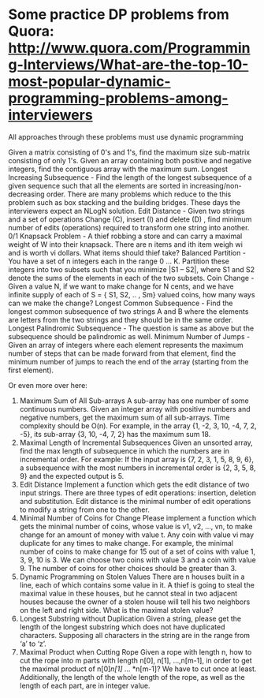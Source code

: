 Some practice DP problems from Quora: http://www.quora.com/Programming-Interviews/What-are-the-top-10-most-popular-dynamic-programming-problems-among-interviewers
===================
All approaches through these problems must use dynamic programming

Given a matrix consisting of 0's and 1's, find the maximum size sub-matrix consisting of only 1's.
Given an array containing both positive and negative integers, find the contiguous array with the maximum sum.
Longest Increasing Subsequence - Find the length of the longest subsequence of a given sequence such that all the elements are sorted in increasing/non-decreasing order.
There are many problems which reduce to the this problem such as box stacking and the building bridges. These days the interviewers expect an NLogN solution.
Edit Distance - Given two strings and a set of operations Change (C), insert (I) and delete (D) , find minimum number of edits (operations) required to transform one string into another.
0/1 Knapsack Problem - A thief robbing a store and can carry a maximal weight of W into their knapsack. There are n items and ith item weigh wi and is worth vi dollars. What items should thief take?
Balanced Partition - You have a set of n integers each in the range 0 … K. Partition these integers into two subsets such that you minimize |S1 – S2|, where S1 and S2 denote the sums of the elements in each of the two subsets.
Coin Change - Given a value N, if we want to make change for N cents, and we have infinite supply of each of S = { S1, S2, .. , Sm} valued coins, how many ways can we make the change?
Longest Common Subsequence - Find the longest common subsequence of two strings A and B where the elements are letters from the two strings and they should be in the same order.
Longest Palindromic Subsequence - The question is same as above but the subsequence should be palindromic as well.
Minimum Number of Jumps - Given an array of integers where each element represents the maximum number of steps that can be made forward from that element, find the minimum number of jumps to reach the end of the array (starting from the first element).

Or even more over here:
1. Maximum Sum of All Sub-arrays 
 A sub-array has one number of some continuous numbers. Given an integer array  with positive numbers and negative numbers, get the maximum sum of all  sub-arrays. Time complexity should be O(n). 
For example, in the array {1, -2, 3, 10, -4, 7, 2,  -5}, its sub-array {3, 10, -4, 7, 2} has the  maximum sum 18.
2. Maximal Length of Incremental Subsequences 
Given an unsorted array, find the max length of subsequence in which the numbers  are in incremental order. 
For example: If the input array is {7, 2, 3, 1, 5, 8, 9,  6}, a subsequence with the most numbers in incremental order is {2, 3, 5, 8, 9}  and the expected output is 5.
3. Edit Distance 
Implement a function which gets the edit distance of two input strings. There  are three types of edit operations: insertion, deletion and substitution. Edit  distance is the minimal number of edit operations to modify a string from one to  the other.
4. Minimal Number of Coins for Change 
Please implement a function which gets the minimal number of coins, whose value  is v1, v2, …, vn, to make change for an amount  of money with value t. Any coin with value vi may duplicate for any  times to make change. 
For example, the minimal number of coins to make change for  15 out of a set of coins with value 1, 3, 9, 10 is 3. We can choose two coins  with value 3 and a coin with value 9. The number of coins for other choices  should be greater than 3.
5. Dynamic Programming on Stolen Values 
There are n houses built in a line, each of which contains some value in  it. A thief is going to steal the maximal value in these houses, but he cannot  steal in two adjacent houses because the owner of a stolen house will tell his  two neighbors on the left and right side. What is the maximal stolen  value?
6. Longest Substring without Duplication
Given a string, please get the length of the longest substring which does not have duplicated characters. Supposing all characters in the string are in the range from ‘a’ to ‘z’.
7. Maximal Product when Cutting Rope
Given a rope with length n, how to cut the rope into m parts with length n[0], n[1], ...,n[m-1], in order to get the maximal product of n[0]*n[1]* ... *n[m-1]? We have to cut once at least. Additionally, the length of the whole length of the rope, as well as the length of each part, are in integer value.
